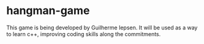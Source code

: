 # hangman-game
This game is being developed by Guilherme Iepsen. It will be used as a way to learn c++, improving coding skills along the commitments.
